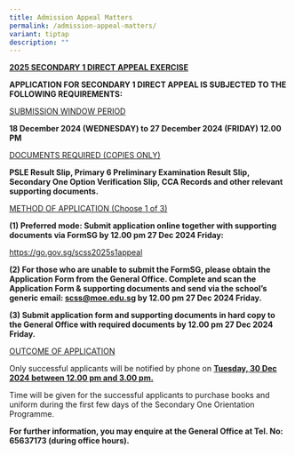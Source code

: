 ```yaml
---
title: Admission Appeal Matters
permalink: /admission-appeal-matters/
variant: tiptap
description: ""
---
```

<p><strong><u>2025 SECONDARY 1 DIRECT APPEAL EXERCISE</u></strong>
</p>
<p><strong>APPLICATION FOR SECONDARY 1 DIRECT APPEAL IS SUBJECTED TO THE FOLLOWING REQUIREMENTS:</strong>
</p>
<p><u>SUBMISSION WINDOW PERIOD</u>
</p>
<p><strong>18 December 2024 (WEDNESDAY) to 27 December 2024 (FRIDAY) 12.00 PM</strong>
</p>
<p><u>DOCUMENTS REQUIRED (COPIES ONLY)</u>
</p>
<p><strong>PSLE Result Slip, Primary 6 Preliminary Examination Result Slip, Secondary One Option Verification Slip, CCA Records and other relevant supporting documents.</strong>
</p>
<p><u>METHOD OF APPLICATION (Choose 1 of 3)</u>
</p>
<p><strong>(1) Preferred mode: Submit application online together with supporting documents via FormSG by 12.00 pm 27 Dec 2024 Friday:</strong>
</p>
<p><a href="https://go.gov.sg/scss2025s1appeal" rel="noopener nofollow" target="_blank">https://go.gov.sg/scss2025s1appeal</a>
</p>
<p><strong>(2) For those who are unable to submit the FormSG, please obtain the Application Form from the General Office. Complete and scan the Application Form &amp; supporting documents and send via the school’s generic email: <a href="mailto:scss@moe.edu.sg" rel="noopener noreferrer nofollow" target="_blank">scss@moe.edu.sg</a> by 12.00 pm 27 Dec 2024 Friday.</strong>
</p>
<p><strong>(3) Submit application form and supporting documents in hard copy to the General Office with required documents by 12.00 pm 27 Dec 2024 Friday.</strong>
</p>
<p><u>OUTCOME OF APPLICATION</u>
</p>
<p>Only successful applicants will be notified by phone on <strong><u>Tuesday, 30 Dec 2024 between 12.00 pm and 3.00 pm.</u></strong>
</p>
<p>Time will be given for the successful applicants to purchase books and
uniform during the first few days of the Secondary One Orientation Programme.</p>
<p><strong>For further information, you may enquire at the General Office at Tel. No: 65637173 (during office hours).</strong>
</p>
<p></p>